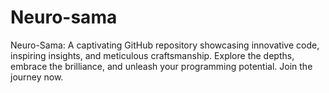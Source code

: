 # Neuro-sama
Neuro-Sama: A captivating GitHub repository showcasing innovative code, inspiring insights, and meticulous craftsmanship. Explore the depths, embrace the brilliance, and unleash your programming potential. Join the journey now.
